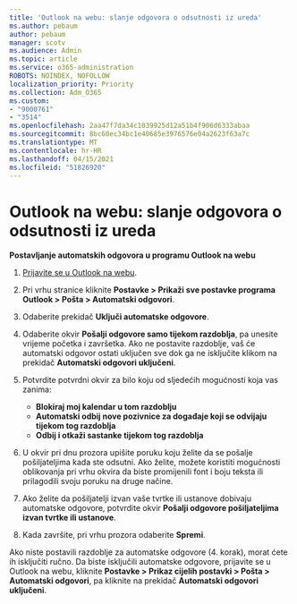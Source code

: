 ```yaml
---
title: 'Outlook na webu: slanje odgovora o odsutnosti iz ureda'
ms.author: pebaum
author: pebaum
manager: scotv
ms.audience: Admin
ms.topic: article
ms.service: o365-administration
ROBOTS: NOINDEX, NOFOLLOW
localization_priority: Priority
ms.collection: Adm_O365
ms.custom:
- "9000761"
- "3514"
ms.openlocfilehash: 2aa47f7da34c1039925d12a51b4f906d6333abaa
ms.sourcegitcommit: 8bc60ec34bc1e40685e3976576e04a2623f63a7c
ms.translationtype: MT
ms.contentlocale: hr-HR
ms.lasthandoff: 04/15/2021
ms.locfileid: "51826920"
---
```

# <a name="outlook-on-the-web-send-out-of-office-replies"></a>Outlook na webu: slanje odgovora o odsutnosti iz ureda

**Postavljanje automatskih odgovora u programu Outlook na webu**

1. [Prijavite se u Outlook na webu](https://support.office.com/article/how-to-sign-in-to-outlook-on-the-web-763fab4d-0138-4814-b450-37fc286bcb79).

2. Pri vrhu stranice kliknite **Postavke > Prikaži sve postavke programa Outlook > Pošta > Automatski odgovori**.

3. Odaberite prekidač **Uključi automatske odgovore**.

4. Odaberite okvir **Pošalji odgovore samo tijekom razdoblja**, pa unesite vrijeme početka i završetka. Ako ne postavite razdoblje, vaš će automatski odgovor ostati uključen sve dok ga ne isključite klikom na prekidač **Automatski odgovori uključeni**.

5. Potvrdite potvrdni okvir za bilo koju od sljedećih mogućnosti koja vas zanima:
    - **Blokiraj moj kalendar u tom razdoblju**
    - **Automatski odbij nove pozivnice za događaje koji se odvijaju tijekom tog razdoblja**
    - **Odbij i otkaži sastanke tijekom tog razdoblja**

6. U okvir pri dnu prozora upišite poruku koju želite da se pošalje pošiljateljima kada ste odsutni. Ako želite, možete koristiti mogućnosti oblikovanja pri vrhu okvira da biste promijenili font i boju teksta ili prilagodili svoju poruku na druge načine.

7. Ako želite da pošiljatelji izvan vaše tvrtke ili ustanove dobivaju automatske odgovore, potvrdite okvir **Pošalji odgovore pošiljateljima izvan tvrtke ili ustanove**.

8. Kada završite, pri vrhu prozora odaberite **Spremi**.

Ako niste postavili razdoblje za automatske odgovore (4. korak), morat ćete ih isključiti ručno. Da biste isključili automatske odgovore, prijavite se u Outlook na webu, kliknite **Postavke > Prikaz cijelih postavki > Pošta > Automatski odgovori**, pa kliknite na prekidač **Automatski odgovori uključeni**.

